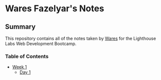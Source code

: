 # Wares Fazelyar's Notes

## Summary 

This repository contains all of the notes taken by [Wares](https://github.com/waresfaz) for the Lighthouse Labs Web Development Bootcamp.

### Table of Contents
* [Week 1](/Week_1)
  * [Day 1](/Week_1/Day_1)